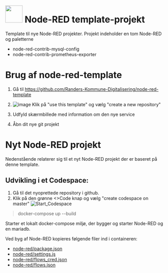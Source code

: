 # <img src="https://user-images.githubusercontent.com/80261692/226564602-21d9c099-7c27-4ab0-80cb-295844e318de.png" width="54"> Node-RED template-projekt
Template til nye Node-RED projekter.
Projekt indeholder en tom Node-RED og paletterne
* node-red-contrib-mysql-config
* node-red-contrib-prometheus-exporter

# Brug af node-red-template
1. Gå til https://github.com/Randers-Kommune-Digitalisering/node-red-template
2. ![image](https://user-images.githubusercontent.com/80261692/226566679-e7785e2b-1d03-4b43-a01f-47ecb709d3a2.png) Klik på "use this template" og vælg "create a new repository"

3. Udfyld skærmbillede med information om den nye service
4. Åbn dit nye git projekt

# Nyt Node-RED projekt
Nedenstående relaterer sig til et nyt Node-RED projekt der er baseret på denne template.

## Udvikling i et Codespace:
1. Gå til det nyoprettede repository i github.
2. Klik på den grønne <>Code knap og vælg "create codespace on master"
![Start_Codespace](https://user-images.githubusercontent.com/80261692/226568105-5b9680e4-f1bb-465a-9f10-dcd305b534a8.gif)



> docker-compose up --build

Starter et lokalt docker-compose miljø, der bygger og starter Node-RED og en mariadb.

Ved byg af Node-RED kopieres følgende filer ind i containeren:
* [node-red/package.json](node-red/package.json)
* [node-red/settings.js](node-red/settings.js)
* [node-red/flows_cred.json](node-red/flows_cred.json)
* [node-red/flows.json](node-red/flows.json)

